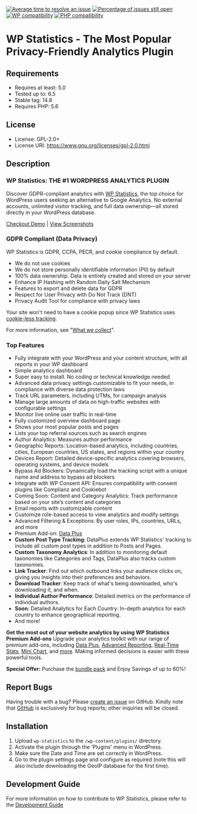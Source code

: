 [![Average time to resolve an issue](https://isitmaintained.com/badge/resolution/wp-statistics/wp-statistics.svg)](http://isitmaintained.com/project/wp-statistics/wp-statistics "Average time to resolve an issue")
[![Percentage of issues still open](https://isitmaintained.com/badge/open/wp-statistics/wp-statistics.svg)](http://isitmaintained.com/project/wp-statistics/wp-statistics "Percentage of issues still open")
[![WP compatibility](https://plugintests.com/plugins/wporg/wp-statistics/wp-badge.svg)](https://plugintests.com/plugins/wporg/wp-statistics/latest)
[![PHP compatibility](https://plugintests.com/plugins/wporg/wp-statistics/php-badge.svg)](https://plugintests.com/plugins/wporg/wp-statistics/latest)

# WP Statistics - The Most Popular Privacy-Friendly Analytics Plugin

## Requirements
- Requires at least: 5.0
- Tested up to: 6.5
- Stable tag: 14.8
- Requires PHP: 5.6

## License
- License: GPL-2.0+
- License URI: https://www.gnu.org/licenses/gpl-2.0.html

## Description
### WP Statistics: THE #1 WORDPRESS ANALYTICS PLUGIN
Discover GDPR-compliant analytics with [WP Statistics](https://wp-statistics.com/?utm_source=wporg&utm_medium=link&utm_campaign=website), the top choice for WordPress users seeking an alternative to Google Analytics. No external accounts, unlimited visitor tracking, and full data ownership—all stored directly in your WordPress database.

[Checkout Demo](https://wp-statistics.com/demo) | [View Screenshots](https://wordpress.org/plugins/wp-statistics#screenshots)

### GDPR Compliant (Data Privacy)
WP Statistics is GDPR, CCPA, PECR, and cookie compliance by default.

- We do not use cookies
- We do not store personally identifiable information (PII) by default
- 100% data ownership. Data is entirely created and stored on your server
- Enhance IP Hashing with Random Daily Salt Mechanism
- Features to export and delete data for GDPR
- Respect for User Privacy with Do Not Track (DNT)
- Privacy Audit Tool for compliance with privacy laws

Your site won't need to have a cookie popup since WP Statistics uses [cookie-less tracking](https://wp-statistics.com/resources/counting-unique-visitors-without-cookies/?utm_source=wporg&utm_medium=link&utm_campaign=doc).

For more information, see "[What we collect](https://wp-statistics.com/resources/what-we-collect/?utm_source=wporg&utm_medium=link&utm_campaign=doc)".

### Top Features
- Fully integrate with your WordPress and your content structure, with all reports in your WP dashboard
- Simple analytics dashboard
- Super easy to install. No coding or technical knowledge needed
- Advanced data privacy settings customizable to fit your needs, in compliance with diverse data protection laws
- Track URL parameters, including UTMs, for campaign analysis
- Manage large amounts of data on high-traffic websites with configurable settings
- Monitor live online user traffic in real-time
- Fully customized overview dashboard page
- Shows your most popular posts and pages
- Lists your top referral sources such as search engines
- Author Analytics: Measures author performance
- Geographic Reports: Location-based analytics, including countries, cities, European countries, US states, and regions within your country
- Devices Report: Detailed device-specific analytics covering browsers, operating systems, and device models
- Bypass Ad Blockers: Dynamically load the tracking script with a unique name and address to bypass ad blockers
- Integrate with WP Consent API: Ensures compatibility with consent plugins like Complianz and Cookiebot
- Coming Soon: Content and Category Analytics: Track performance based on your site’s content and categories
- Email reports with customizable content
- Customize role-based access to view analytics and modify settings
- Advanced Filtering & Exceptions: By user roles, IPs, countries, URLs, and more
- Premium Add-on: [Data Plus](https://wp-statistics.com/product/wp-statistics-data-plus?utm_source=wporg&utm_medium=link&utm_campaign=dp)
 - **Custom Post Type Tracking**: DataPlus extends WP Statistics' tracking to include all custom post types in addition to Posts and Pages.
 - **Custom Taxonomy Analytics**: In addition to monitoring default taxonomies like Categories and Tags, DataPlus also tracks custom taxonomies.
 - **Link Tracker**: Find out which outbound links your audience clicks on, giving you insights into their preferences and behaviors.
 - **Download Tracker**: Keep track of what's being downloaded, who's downloading it, and when.
 - **Individual Author Performance**: Detailed metrics on the performance of individual authors.
 - **Soon**: Detailed Analytics for Each Country: In-depth analytics for each country to enhance geographical reporting.
 - And more!

**Get the most out of your website analytics by using WP Statistics Premium Add-ons**
Upgrade your analytics toolkit with our range of premium add-ons, including [Data Plus](https://wp-statistics.com/product/wp-statistics-data-plus?utm_source=wporg&utm_medium=link&utm_campaign=dp), [Advanced Reporting](https://wp-statistics.com/product/wp-statistics-advanced-reporting/?utm_source=wporg&utm_medium=link&utm_campaign=adv-report), [Real-Time Stats](https://wp-statistics.com/product/wp-statistics-realtime-stats/?utm_source=wporg&utm_medium=link&utm_campaign=realtime), [Mini Chart](https://wp-statistics.com/product/wp-statistics-mini-chart/?utm_source=wporg&utm_medium=link&utm_campaign=mini-chart), and [more](https://wp-statistics.com/add-ons/?utm_source=wporg&utm_medium=link&utm_campaign=add-ons). Making informed decisions is easier with these powerful tools.

**Special Offer:** Purchase the [bundle pack](https://wp-statistics.com/product/add-ons-bundle/?utm_source=wporg&utm_medium=link&utm_campaign=bundle) and Enjoy Savings of up to 60%!

## Report Bugs
Having trouble with a bug? Please [create an issue](https://github.com/wp-statistics/wp-statistics/issues/new) on GitHub. Kindly note that [GitHub](https://github.com/wp-statistics/wp-statistics) is exclusively for bug reports; other inquiries will be closed.

## Installation
1. Upload `wp-statistics` to the `/wp-content/plugins/` directory.
2. Activate the plugin through the 'Plugins' menu in WordPress.
3. Make sure the Date and Time are set correctly in WordPress.
4. Go to the plugin settings page and configure as required (note this will also include downloading the GeoIP database for the first time).

## Development Guide
For more information on how to contribute to WP Statistics, please refer to the [Development Guide](https://github.com/wp-statistics/wp-statistics/wiki)
